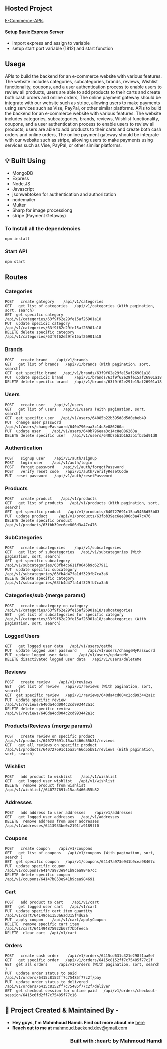 ## Hosted Project
[E-Commerce-APIs](https://e-commerce-api-1812.onrender.com)


#### Setup Basic Express Server

- import express and assign to variable
- setup start port variable (1812) and start function

## Usega
APIs to build the backend for an e-commerce website with various features. The website includes 
categories, subcategories, brands, reviews, Wishlist functionality, coupons, and a user 
authentication process to enable users to review all products, users are able to add products to
their carts and create both cash orders and online orders, The online payment gateway should be 
integrate with our website such as stripe, allowing users to make payments using services such as 
Vise, PayPal, or other similar platforms.
APIs to build the backend for an e-commerce website with various features. The website includes 
categories, subcategories, brands, reviews, Wishlist functionality, coupons, and a user 
authentication process to enable users to review all products, users are able to add products to
their carts and create both cash orders and online orders, The online payment gateway should be 
integrate with our website such as stripe, allowing users to make payments using services such as 
Vise, PayPal, or other similar platforms.


## :bulb: Built Using

- MongoDB
- Express
- Node.JS
- Javascript
- jsonwebtoken for authentication and authorization
- nodemailer
- Multer
- Sharp for image processiong
- stripe (Payment Getaway)

### To Install all the dependencies

```
npm install
```
### Start API

```
npm start
```

## Routes

### Categories
```
POST   create gategory    /api/v1/categories
GET   get list of categories   /api/v1/categories (With pagination, sort, search)
GET  get specific category   /api/v1/categories/63f9f62e29fe15af26901a18
PUT  update specicic category     /api/v1/categories/63f9f62e29fe15af26901a18
DELETE delete specific category   /api/v1/categories/63f9f62e29fe15af26901a18
```

### Brands
```
POST   create brand    /api/v1/brands
GET   get list of brands   /api/v1/brands (With pagination, sort, search)
GET  get specific brand   /api/v1/brands/63f9f62e29fe15af26901a18
PUT  update specicic brand     /api/v1/brands/63f9f62e29fe15af26901a18
DELETE delete specific brand   /api/v1/brands/63f9f62e29fe15af26901a18
```

### Users
```
POST   create user    /api/v1/users
GET   get list of users   /api/v1/users (With pagination, sort, search)
GET  get specific user   /api/v1/users/64085b22b395d8d5d0ebeb49
PUT  change user password     /api/v1/users/changePassword/640b796eaa3c14c8e086260a
PUT  update user     /api/v1/users/640b796eaa3c14c8e086260a
DELETE delete specific user   /api/v1/users/640b75b1b1623b1fb3bd91d8
```

### Authentication
```
POST   signup user    /api/v1/auth/signup
POST   login user    /api/v1/auth/login
POST   forget password    /api/v1/auth/forgotPassword 
POST   verify reset code   /api/v1/auth/verifyResetCode
PUT  reset password   /api/v1/auth/resetPassword
```

### Products
```
POST   create product    /api/v1/products
GET   get list of products   /api/v1/products (With pagination, sort, search)
GET  get specific product   /api/v1/products/640727691c15aa5466d55b83
PUT  update product     /api/v1/products/63fbb39ec6ee806d3a47c476
DELETE delete specific product   /api/v1/products/63fbb39ec6ee806d3a47c476
```

### SubCategories
```
POST   create subcategories    /api/v1/subcategories
GET   get list of subcategories   /api/v1/subcategories (With pagination, sort, search)
GET  get specific subcategory   /api/v1/subcategories/63fb4c6611f0646b9c627911
PUT  update specific subcategory     /api/v1/subcategories/63fb4d47fa1df329fb7ca3a6
DELETE delete specific category   /api/v1/subcategories/63fb4d47fa1df329fb7ca3a6
```

### Categories/sub {merge params}
```
POST   create subcategory on category    /api/v1/categories/63f9f62e29fe15af26901a18/subcategories
GET   get list of subcategories for specific category   /api/v1/categories/63f9f62e29fe15af26901a18/subcategories (With pagination, sort, search)
```

### Logged Users
```
GET   get logged user data   /api/v1/users/getMe
PUT  update logged user password     /api/v1/users/changeMyPassword
PUT  update logged user data     /api/v1/users/updateMe
DELETE disactivated logged user data   /api/v1/users/deleteMe
```

### Reviews
```
POST   create review    /api/v1/reviews
GET   get list of review   /api/v1/reviews (With pagination, sort, search)
GET  get specific review   /api/v1/reviews/640da4cd004c2cd993442a1c
PUT  update specific review     /api/v1/reviews/640da4cd004c2cd993442a1c
DELETE delete specific review   /api/v1/reviews/640da4cd004c2cd993442a1c
```

### Products/Reviews {merge params}
```
POST   create review on specific product    /api/v1/products/640727691c15aa5466d55b81/reviews
GET   get all reviews on specific product   /api/v1/products/640727691c15aa5466d55b81/reviews (With pagination, sort, search)
```

### Wishlist
```
POST   add product to wishlist    /api/v1/wishlist
GET   get logged user wishlist   /api/v1/wishlist
DELETE  remove product from wishlist   /api/v1/wishlist//640727691c15aa5466d55b82
```

### Addresses
```
POST   add address to user addresses    /api/v1/addresses
GET   get logged user addresses   /api/v1/addresses
DELETE  remove address from user addresses   /api/v1/addresses/6413933be0c2191fa9189ff0
```

### Coupons
```
POST   create coupon    /api/v1/coupons
GET   get list of coupons   /api/v1/coupons (With pagination, sort, search )
GET  get specific coupon   /api/v1/coupons/64147a973e941b9cea98467c
PUT  update specific coupon     /api/v1/coupons/64147a973e941b9cea98467cc
DELETE delete specific coupon  /api/v1/coupons/64147b853e941b9cea984691
```

### Cart
```
POST   add product to cart    /api/v1/cart
GET   get logged user cart   /api/v1/cart 
PUT  update specific cart item quantity     /api/v1/cart/64149ce1153a6ad315f4d62a
PUT  apply coupon    /api/v1/cart/applyCoupon
DELETE  remove specific cart item  /api/v1/cart/641494875922b67f7bbfeeca
DELETE  clear cart  /api/v1/cart
```

### Orders
```
POST   create cash order    /api/v1/orders/6415cd631c321e298f1aa0ef
GET   get specific order   /api/v1/orders/6415c8152ff7c75485f77c2f
GET  get all orders     /api/v1/orders (With pagination, sort, search )
PUT  update order status to paid    /api/v1/orders/6415c8152ff7c75485f77c2f/pay
PUT  update order status to delivered    /api/v1/orders/6415c8152ff7c75485f77c2f/deliver
GET  get checkout session for online paid   /api/v1/orders/checkout-session/6415c6fd2ff7c75485f77c16
```

## :man: Project Created & Maintained By -

- **Hey guys, I'm Mahmhoud Hamdi. Find out more about me** [ here](https://www.linkedin.com/in/mahmoud-hamdi-62bb1223b)
- **Reach out to me at** [mahmoud.backend.dev@gmail.com](mahmoud.backend.dev@gmail.com)

<h3 align="right">Built with :heart: by Mahmoud Hamdi</h3>
